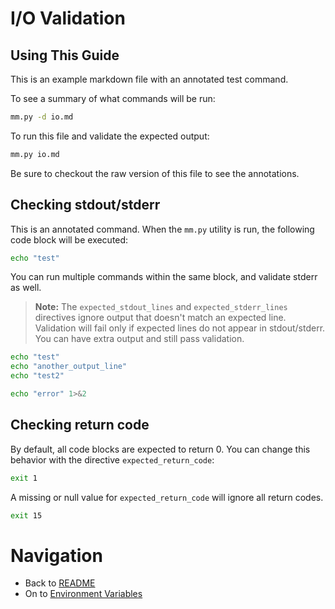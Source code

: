 # I/O Validation

## Using This Guide
This is an example markdown file with an annotated test command.

To see a summary of what commands will be run:

```bash
mm.py -d io.md
```

To run this file and validate the expected output:

```bash
mm.py io.md
```

Be sure to checkout the raw version of this file to see the annotations.

## Checking stdout/stderr

This is an annotated command. When the ```mm.py``` utility is run, the following code block will be executed:

<!-- STEP
name: First Step
expected_stdout_lines:
  - "test"
-->

```bash
echo "test"
```

<!-- END_STEP -->

You can run multiple commands within the same block, and validate stderr as well.

> **Note:** The ```expected_stdout_lines``` and ```expected_stderr_lines``` directives ignore output that doesn't match an expected line. Validation will fail only if expected lines do not appear in stdout/stderr. You can have extra output and still pass validation.

<!-- STEP 
name: First Step
expected_stdout_lines:
  - "test"
  - "test2"
expected_stderr_lines:
  - "error"
-->

```bash
echo "test"
echo "another_output_line"
echo "test2"

echo "error" 1>&2
```

<!-- END_STEP -->

## Checking return code

By default, all code blocks are expected to return 0. You can change this behavior with the directive ```expected_return_code```:

<!-- STEP
name: Non-zero Return Code
expected_return_code: 1
-->

```bash
exit 1
```

<!-- END_STEP -->

A missing or null value for ```expected_return_code``` will ignore all return codes.

<!-- STEP
name: Ignore Return Code
expected_return_code:
-->

```bash
exit 15
```

<!-- END_STEP -->

# Navigation

* Back to [README](README.md)
* On to [Environment Variables](env.md)

